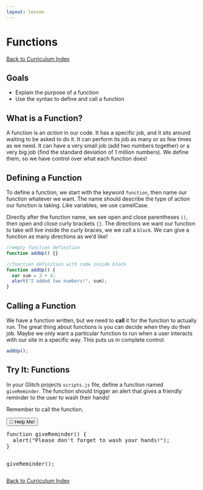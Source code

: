 ```yaml
---
layout: lesson
---
```



# Functions
<a href="../">Back to Curriculum Index</a>

## Goals

- Explain the purpose of a function
- Use the syntax to define and call a function

## What is a Function?

A function is an _action_ in our code. It has a specific job, and it sits around waiting to be asked to do it. It can perform its job as many or as few times as we need. It can have a very small job (add two numbers together) or a very big job (find the standard deviation of 1 million numbers). We define them, so we have control over what each function does!

## Defining a Function

To define a function, we start with the keyword `function`, then name our function whatever we want. The name should describe the type of action our function is taking. Like variables, we use camelCase.

Directly after the function name, we see open and close parentheses `()`, then open and close curly brackets `{}`. The directions we want our function to take will live inside the curly braces, we we call a `block`. We can give a function as many directions as we’d like!

```js
//empty function definition
function addUp() {}
```

```js
//function definition with code inside block
function addUp() {
  var sum = 3 + 4;
  alert("I added two numbers!", sum);
}
```
## Calling a Function

We have a function written, but we need to **call** it for the function to actually run. The great thing about functions is you can decide _when_ they do their job. Maybe we only want a particular function to run when a user interacts with our site in a specific way. This puts us in complete control.

```js
addUp();
```

<div class="try-it-new">
  <h2>Try It: Functions</h2>
  <p>In your Glitch projects <code>scripts.js</code> file, define a function named <code class="try-it-code">giveReminder</code>. The function should trigger an alert that gives a friendly reminder to the user to wash their hands!</p>
  <p>Remember to call the function.</p>

  <div class="help-container">
    <button class="help-click">🤚 Help Me!</button>
    <div class="help-toggle">
      <pre>function giveReminder() {
  alert("Please don't forget to wash your hands!");
}

  giveReminder();</pre>
    </div>
  </div>
</div>

<a href="../">Back to Curriculum Index</a>
